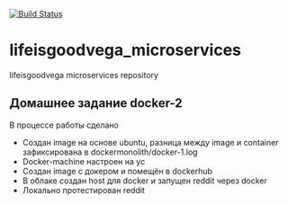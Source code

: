 [![Build Status](https://travis-ci.com/Otus-DevOps-2020-08/lifeisgoodvega_microservices.svg?branch=master)](https://travis-ci.com/Otus-DevOps-2020-08/lifeisgoodvega_microservices)

# lifeisgoodvega_microservices
lifeisgoodvega microservices repository

## Домашнее задание docker-2
В процессе работы сделано
- Создан image на основе ubuntu, разница между image и container зафиксирована в dockermonolith/docker-1.log
- Docker-machine настроен на yc
- Создан image с докером и помещён в dockerhub
- В облаке создан host для docker и запущен reddit через docker
- Локально протестирован reddit
